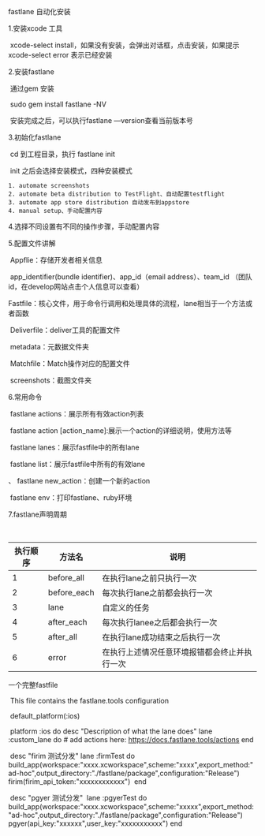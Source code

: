 fastlane 自动化安装

1.安装xcode 工具	

​	xcode-select install，如果没有安装，会弹出对话框，点击安装，如果提示xcode-select error 表示已经安装

2.安装fastlane

​	通过gem 安装

​	sudo gem install fastlane -NV

​	安装完成之后，可以执行fastlane —version查看当前版本号

3.初始化fastlane

​	cd 到工程目录，执行 fastlane init

​	init 之后会选择安装模式，四种安装模式

 	1. automate screenshots
 	2. automate beta distribution to TestFlight、自动配置testflight
 	3. automate app store distribution 自动发布到appstore
 	4. manual setup、手动配置内容

4.选择不同设置有不同的操作步骤，手动配置内容

5.配置文件讲解

​	Appflie：存储开发者相关信息

​			app_identifier(bundle identifier)、app_id（email address）、team_id （团队id，在develop网站点击个人信息可以查看）

​	Fastfile：核心文件，用于命令行调用和处理具体的流程，lane相当于一个方法或者函数

​	Deliverfile：deliver工具的配置文件

​	metadata：元数据文件夹

​	Matchfile：Match操作对应的配置文件

​	screenshots：截图文件夹



 6.常用命令

​	fastlane actions：展示所有有效action列表

​	fastlane action [action_name]:展示一个action的详细说明，使用方法等

​	fastlane lanes：展示fastfile中的所有lane

​	fastlane list：展示fastfile中所有的有效lane

、	fastlane new_action：创建一个新的action

​	fastlane env：打印fastlane、ruby环境

7.fastlane声明周期

​	

| 执行顺序 | 方法名      | 说明                                         |
| -------- | ----------- | -------------------------------------------- |
| 1        | before_all  | 在执行lane之前只执行一次                     |
| 2        | before_each | 每次执行lane之前都会执行一次                 |
| 3        | lane        | 自定义的任务                                 |
| 4        | after_each  | 每次执行lanee之后都会执行一次                |
| 5        | after_all   | 在执行lane成功结束之后执行一次               |
| 6        | error       | 在执行上述情况任意环境报错都会终止并执行一次 |



一个完整fastfile 

​	This file contains the fastlane.tools configuration

​	default_platform(:ios)

​	platform :ios do
  	desc "Description of what the lane does"
 	 lane :custom_lane do
    # add actions here: https://docs.fastlane.tools/actions
 	 end

​	  desc "firim 测试分发"
 	 lane :firmTest do
     build_app(workspace:"xxxx.xcworkspace",scheme:"xxxx",export_method:"ad-hoc",output_directory:"./fastlane/package",configuration:"Release")
     firim(firim_api_token:"xxxxxxxxxxxx")
​	  end


​	  desc "pgyer 测试分发"
​	lane :pgyerTest do
  			   build_app(workspace:"xxxx.xcworkspace",scheme:"xxxxx",export_method:"ad-hoc",output_directory:"./fastlane/package",configuration:"Release")
      pgyer(api_key:"xxxxxx",user_key:"xxxxxxxxxxx")
  end

